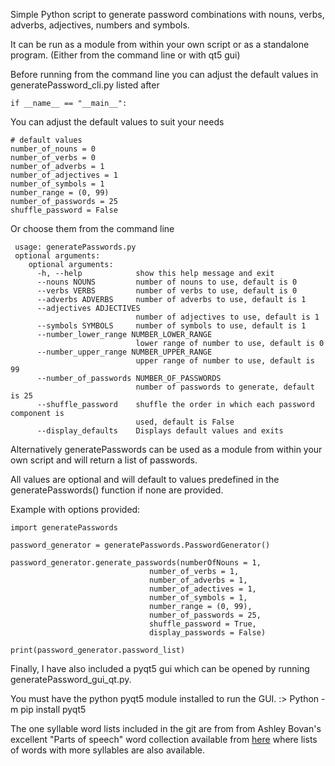 ﻿Simple Python script to generate password combinations with nouns, verbs, adverbs, adjectives, numbers and symbols.

 It can be run as a module from within your own script or as a standalone program. (Either from the command line or with 
 qt5 gui)

 Before running from the command line you can adjust the default values in generatePassword_cli.py listed after
 

    if __name__ == "__main__":

  You can adjust the default values to suit your needs

   
 
    # default values  
    number_of_nouns = 0 
    number_of_verbs = 0  
    number_of_adverbs = 1  
    number_of_adjectives = 1 
    number_of_symbols = 1  
    number_range = (0, 99) 
    number_of_passwords = 25 
    shuffle_password = False

Or choose them from the command line
  

     usage: generatePasswords.py  
     optional arguments:
        optional arguments:
          -h, --help            show this help message and exit
          --nouns NOUNS         number of nouns to use, default is 0
          --verbs VERBS         number of verbs to use, default is 0
          --adverbs ADVERBS     number of adverbs to use, default is 1
          --adjectives ADJECTIVES
                                number of adjectives to use, default is 1
          --symbols SYMBOLS     number of symbols to use, default is 1
          --number_lower_range NUMBER_LOWER_RANGE
                                lower range of number to use, default is 0
          --number_upper_range NUMBER_UPPER_RANGE
                                upper range of number to use, default is 99
          --number_of_passwords NUMBER_OF_PASSWORDS
                                number of passwords to generate, default is 25
          --shuffle_password    shuffle the order in which each password component is
                                used, default is False
          --display_defaults    Displays default values and exits
    

   
 Alternatively generatePasswords can be used as a module from within your own script and will return a list of passwords.
 
 All values are optional and will default to values predefined in the generatePasswords() function if none are provided.
 
 Example with options provided:
 

    import generatePasswords
    
    password_generator = generatePasswords.PasswordGenerator()

    password_generator.generate_passwords(numberOfNouns = 1,
                                   number_of_verbs = 1,
                                   number_of_adverbs = 1,
                                   number_of_adectives = 1,
                                   number_of_symbols = 1,
                                   number_range = (0, 99),
                                   number_of_passwords = 25,
                                   shuffle_password = True,
                                   display_passwords = False)
    
    print(password_generator.password_list)

Finally, I have also included a pyqt5 gui which can be opened by running generatePassword_gui_qt.py.

You must have the python pyqt5 module installed to run the GUI.
:> Python -m pip install pyqt5

The one syllable word lists included in the git are from from Ashley Bovan's  excellent "Parts of speech" word collection available from [here](http://www.ashley-bovan.co.uk/words/partsofspeech.html) where lists of words with more syllables are also available.
 
